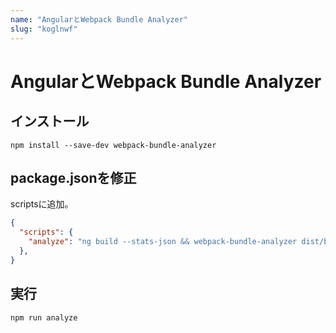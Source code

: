 ```yaml
---
name: "AngularとWebpack Bundle Analyzer"
slug: "koglnwf"
---
```


# AngularとWebpack Bundle Analyzer

## インストール

```
npm install --save-dev webpack-bundle-analyzer
```

## package.jsonを修正

scriptsに追加。

```json
{
  "scripts": {
    "analyze": "ng build --stats-json && webpack-bundle-analyzer dist/browser/stats.json",
  },
}
```

## 実行

```
npm run analyze
```